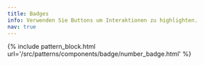 ```yaml
---
title: Badges
info: Verwenden Sie Buttons um Interaktionen zu highlighten.
nav: true
---
```


{% include pattern_block.html url='/src/patterns/components/badge/number_badge.html' %}
